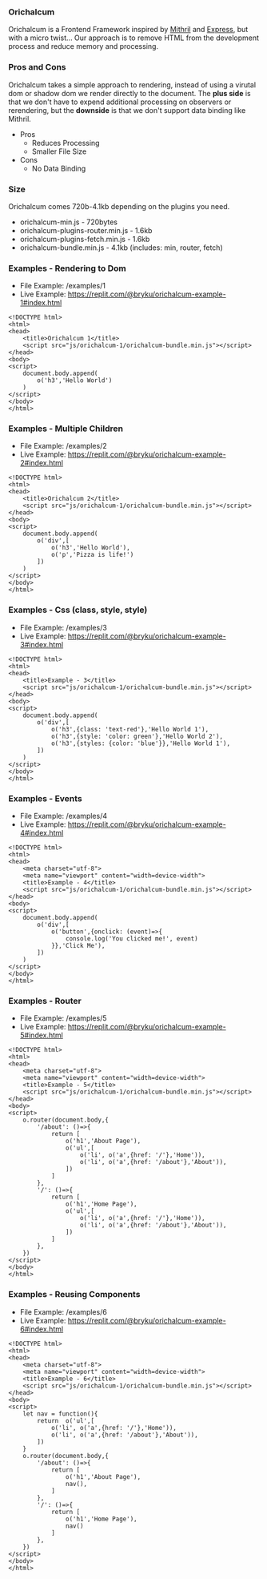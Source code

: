 ### Orichalcum

Orichalcum is a Frontend Framework inspired by [Mithril](https://mithril.js.org/) and [Express](https://expressjs.com/), but with a micro twist... Our approach is to remove HTML from the development process and reduce memory and processing. 
&nbsp;

### Pros and Cons

Orichalcum takes a simple approach to rendering, instead of using a virutal dom or shadow dom we render directly to the document. The **plus side** is that we don't have to expend additional processing on observers or rerendering, but the **downside** is that we don't support data binding like Mithril.
&nbsp;

* Pros
    * Reduces Processing
    * Smaller File Size
* Cons
    * No Data Binding

### Size

Orichalcum comes 720b-4.1kb depending on the plugins you need.  

* orichalcum-min.js - 720bytes
* orichalcum-plugins-router.min.js - 1.6kb
* orichalcum-plugins-fetch.min.js - 1.6kb
* orichalcum-bundle.min.js - 4.1kb (includes: min, router, fetch)

### Examples - Rendering to Dom

* File Example: /examples/1
* Live Example: https://replit.com/@bryku/orichalcum-example-1#index.html

```
<!DOCTYPE html>
<html>
<head>
	<title>Orichalcum 1</title>
	<script src="js/orichalcum-1/orichalcum-bundle.min.js"></script>
</head>
<body>
<script>
	document.body.append(
		o('h3','Hello World')
	)
</script>
</body>
</html>
```

### Examples - Multiple Children

* File Example: /examples/2
* Live Example: https://replit.com/@bryku/orichalcum-example-2#index.html

```
<!DOCTYPE html>
<html>
<head>
	<title>Orichalcum 2</title>
	<script src="js/orichalcum-1/orichalcum-bundle.min.js"></script>
</head>
<body>
<script>
	document.body.append(
		o('div',[
			o('h3','Hello World'),
			o('p','Pizza is life!')
		])
	)
</script>
</body>
</html>
```

### Examples - Css (class, style, style)

* File Example: /examples/3
* Live Example: https://replit.com/@bryku/orichalcum-example-3#index.html

```
<!DOCTYPE html>
<html>
<head>
	<title>Example - 3</title>
	<script src="js/orichalcum-1/orichalcum-bundle.min.js"></script>
</head>
<body>
<script>
	document.body.append(
		o('div',[
			o('h3',{class: 'text-red'},'Hello World 1'),
			o('h3',{style: 'color: green'},'Hello World 2'),
			o('h3',{styles: {color: 'blue'}},'Hello World 1'),
		])
	)
</script>
</body>
</html>
```

### Examples - Events

* File Example: /examples/4
* Live Example: https://replit.com/@bryku/orichalcum-example-4#index.html

```
<!DOCTYPE html>
<html>
<head>
	<meta charset="utf-8">
	<meta name="viewport" content="width=device-width">
	<title>Example - 4</title>
	<script src="js/orichalcum-1/orichalcum-bundle.min.js"></script>
</head>
<body>
<script>
	document.body.append(
		o('div',[
			o('button',{onclick: (event)=>{
				console.log('You clicked me!', event)
			}},'Click Me'),
		])
	)
</script>
</body>
</html>
```

### Examples - Router

* File Example: /examples/5
* Live Example: https://replit.com/@bryku/orichalcum-example-5#index.html

```
<!DOCTYPE html>
<html>
<head>
	<meta charset="utf-8">
	<meta name="viewport" content="width=device-width">
	<title>Example - 5</title>
	<script src="js/orichalcum-1/orichalcum-bundle.min.js"></script>
</head>
<body>
<script>
	o.router(document.body,{
		'/about': ()=>{
			return [
				o('h1','About Page'),
				o('ul',[
					o('li', o('a',{href: '/'},'Home')),
					o('li', o('a',{href: '/about'},'About')),					
				])
			]
		},
		'/': ()=>{
			return [
				o('h1','Home Page'),
				o('ul',[
					o('li', o('a',{href: '/'},'Home')),
					o('li', o('a',{href: '/about'},'About')),					
				])
			]
		},
	})
</script>
</body>
</html>
```

### Examples - Reusing Components

* File Example: /examples/6
* Live Example: https://replit.com/@bryku/orichalcum-example-6#index.html

```
<!DOCTYPE html>
<html>
<head>
	<meta charset="utf-8">
	<meta name="viewport" content="width=device-width">
	<title>Example - 6</title>
	<script src="js/orichalcum-1/orichalcum-bundle.min.js"></script>
</head>
<body>
<script>
	let nav = function(){
		return 	o('ul',[
			o('li', o('a',{href: '/'},'Home')),
			o('li', o('a',{href: '/about'},'About')),					
		])
	}
	o.router(document.body,{
		'/about': ()=>{
			return [
				o('h1','About Page'),
				nav(),
			]
		},
		'/': ()=>{
			return [
				o('h1','Home Page'),
				nav()
			]
		},
	})
</script>
</body>
</html>
```
